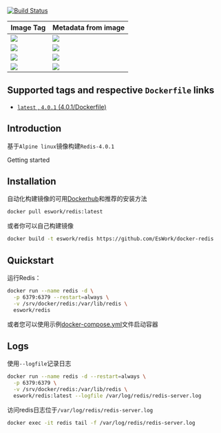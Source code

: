 [![Build Status](https://travis-ci.org/EsWork/docker-redis.svg?branch=master)](https://travis-ci.org/EsWork/docker-redis) 

|Image Tag | Metadata from image |
|--------- | :------------ |
|[![](https://images.microbadger.com/badges/version/eswork/redis.svg)](https://microbadger.com/images/eswork/redis "Get your own version badge on microbadger.com")|[![](https://images.microbadger.com/badges/image/eswork/redis.svg)](https://microbadger.com/images/eswork/redis "Get your own image badge on microbadger.com")
|[![](https://images.microbadger.com/badges/version/eswork/redis:3.2.8.svg)](https://microbadger.com/images/eswork/redis:3.2.8 "Get your own version badge on microbadger.com")|[![](https://images.microbadger.com/badges/image/eswork/redis:3.2.8.svg)](https://microbadger.com/images/eswork/redis:3.2.8 "Get your own image badge on microbadger.com")
|[![](https://images.microbadger.com/badges/version/eswork/redis:3.2.10.svg)](https://microbadger.com/images/eswork/redis:3.2.10 "Get your own version badge on microbadger.com")|[![](https://images.microbadger.com/badges/image/eswork/redis:3.2.10.svg)](https://microbadger.com/images/eswork/redis:3.2.10 "Get your own image badge on microbadger.com")
|[![](https://images.microbadger.com/badges/version/eswork/redis:4.0.1.svg)](https://microbadger.com/images/eswork/redis:4.0.1 "Get your own version badge on microbadger.com")|[![](https://images.microbadger.com/badges/image/eswork/redis:4.0.1.svg)](https://microbadger.com/images/eswork/redis:4.0.1 "Get your own image badge on microbadger.com")


## Supported tags and respective `Dockerfile` links

- [`latest` , `4.0.1`  (4.0.1/Dockerfile)](https://github.com/EsWork/docker-redis/blob/master/Dockerfile)

Introduction
---

基于`Alpine linux`镜像构建`Redis-4.0.1`

Getting started

Installation
---

自动化构建镜像的可用[Dockerhub](https://hub.docker.com/r/eswork/redis)和推荐的安装方法

```bash
docker pull eswork/redis:latest
```

或者你可以自己构建镜像

```bash
docker build -t eswork/redis https://github.com/EsWork/docker-redis
```

Quickstart
---

运行Redis：

```bash
docker run --name redis -d \
  -p 6379:6379 --restart=always \
  -v /srv/docker/redis:/var/lib/redis \
  eswork/redis
```

或者您可以使用示例[docker-compose.yml](docker-compose.yml)文件启动容器

Logs
---

使用`--logfile`记录日志

```bash
docker run --name redis -d --restart=always \
  -p 6379:6379 \
  -v /srv/docker/redis:/var/lib/redis \
  eswork/redis:latest --logfile /var/log/redis/redis-server.log
```
访问redis日志位于`/var/log/redis/redis-server.log`
```bash
docker exec -it redis tail -f /var/log/redis/redis-server.log
```

